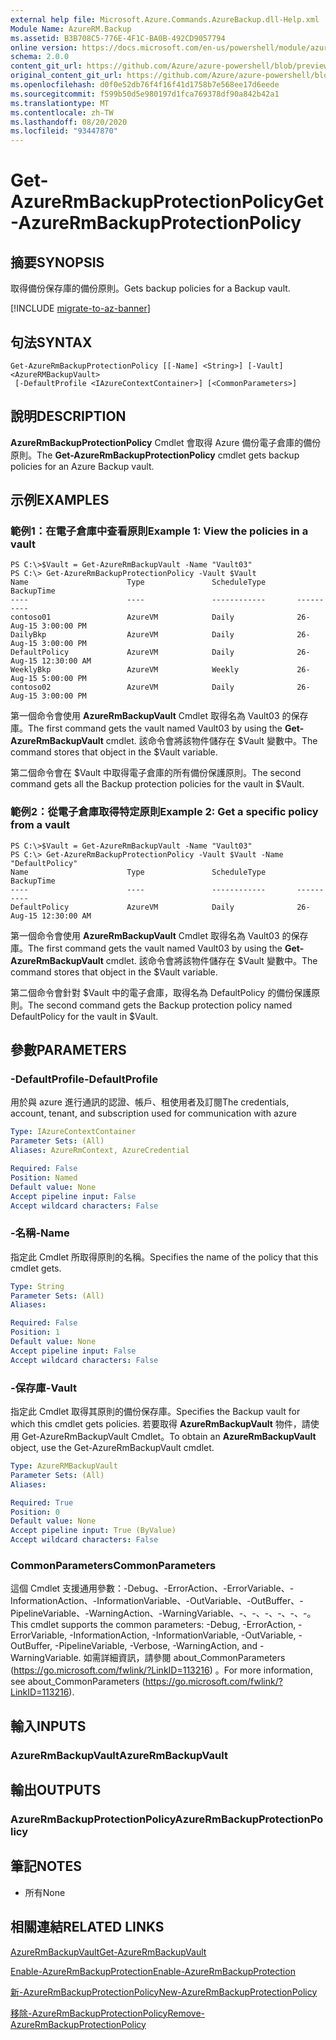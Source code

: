 ```yaml
---
external help file: Microsoft.Azure.Commands.AzureBackup.dll-Help.xml
Module Name: AzureRM.Backup
ms.assetid: B3B708C5-776E-4F1C-BA0B-492CD9057794
online version: https://docs.microsoft.com/en-us/powershell/module/azurerm.backup/get-azurermbackupprotectionpolicy
schema: 2.0.0
content_git_url: https://github.com/Azure/azure-powershell/blob/preview/src/ResourceManager/AzureBackup/Commands.AzureBackup/help/Get-AzureRmBackupProtectionPolicy.md
original_content_git_url: https://github.com/Azure/azure-powershell/blob/preview/src/ResourceManager/AzureBackup/Commands.AzureBackup/help/Get-AzureRmBackupProtectionPolicy.md
ms.openlocfilehash: d0f0e52db76f4f16f41d1758b7e568ee17d6eede
ms.sourcegitcommit: f599b50d5e980197d1fca769378df90a842b42a1
ms.translationtype: MT
ms.contentlocale: zh-TW
ms.lasthandoff: 08/20/2020
ms.locfileid: "93447870"
---
```

# <span data-ttu-id="84b71-101">Get-AzureRmBackupProtectionPolicy</span><span class="sxs-lookup"><span data-stu-id="84b71-101">Get-AzureRmBackupProtectionPolicy</span></span>

## <span data-ttu-id="84b71-102">摘要</span><span class="sxs-lookup"><span data-stu-id="84b71-102">SYNOPSIS</span></span>
<span data-ttu-id="84b71-103">取得備份保存庫的備份原則。</span><span class="sxs-lookup"><span data-stu-id="84b71-103">Gets backup policies for a Backup vault.</span></span>

[!INCLUDE [migrate-to-az-banner](../../includes/migrate-to-az-banner.md)]

## <span data-ttu-id="84b71-104">句法</span><span class="sxs-lookup"><span data-stu-id="84b71-104">SYNTAX</span></span>

```
Get-AzureRmBackupProtectionPolicy [[-Name] <String>] [-Vault] <AzureRMBackupVault>
 [-DefaultProfile <IAzureContextContainer>] [<CommonParameters>]
```

## <span data-ttu-id="84b71-105">說明</span><span class="sxs-lookup"><span data-stu-id="84b71-105">DESCRIPTION</span></span>
<span data-ttu-id="84b71-106">**AzureRmBackupProtectionPolicy** Cmdlet 會取得 Azure 備份電子倉庫的備份原則。</span><span class="sxs-lookup"><span data-stu-id="84b71-106">The **Get-AzureRmBackupProtectionPolicy** cmdlet gets backup policies for an Azure Backup vault.</span></span>

## <span data-ttu-id="84b71-107">示例</span><span class="sxs-lookup"><span data-stu-id="84b71-107">EXAMPLES</span></span>

### <span data-ttu-id="84b71-108">範例1：在電子倉庫中查看原則</span><span class="sxs-lookup"><span data-stu-id="84b71-108">Example 1: View the policies in a vault</span></span>
```
PS C:\>$Vault = Get-AzureRmBackupVault -Name "Vault03"
PS C:\> Get-AzureRmBackupProtectionPolicy -Vault $Vault 
Name                      Type               ScheduleType       BackupTime
----                      ----               ------------       ----------
contoso01                 AzureVM            Daily              26-Aug-15 3:00:00 PM
DailyBkp                  AzureVM            Daily              26-Aug-15 3:00:00 PM
DefaultPolicy             AzureVM            Daily              26-Aug-15 12:30:00 AM
WeeklyBkp                 AzureVM            Weekly             26-Aug-15 5:00:00 PM
contoso02                 AzureVM            Daily              26-Aug-15 3:00:00 PM
```

<span data-ttu-id="84b71-109">第一個命令會使用 **AzureRmBackupVault** Cmdlet 取得名為 Vault03 的保存庫。</span><span class="sxs-lookup"><span data-stu-id="84b71-109">The first command gets the vault named Vault03 by using the **Get-AzureRmBackupVault** cmdlet.</span></span>
<span data-ttu-id="84b71-110">該命令會將該物件儲存在 $Vault 變數中。</span><span class="sxs-lookup"><span data-stu-id="84b71-110">The command stores that object in the $Vault variable.</span></span>

<span data-ttu-id="84b71-111">第二個命令會在 $Vault 中取得電子倉庫的所有備份保護原則。</span><span class="sxs-lookup"><span data-stu-id="84b71-111">The second command gets all the Backup protection policies for the vault in $Vault.</span></span>

### <span data-ttu-id="84b71-112">範例2：從電子倉庫取得特定原則</span><span class="sxs-lookup"><span data-stu-id="84b71-112">Example 2: Get a specific policy from a vault</span></span>
```
PS C:\>$Vault = Get-AzureRmBackupVault -Name "Vault03"
PS C:\> Get-AzureRmBackupProtectionPolicy -Vault $Vault -Name "DefaultPolicy"
Name                      Type               ScheduleType       BackupTime
----                      ----               ------------       ----------
DefaultPolicy             AzureVM            Daily              26-Aug-15 12:30:00 AM
```

<span data-ttu-id="84b71-113">第一個命令會使用 **AzureRmBackupVault** Cmdlet 取得名為 Vault03 的保存庫。</span><span class="sxs-lookup"><span data-stu-id="84b71-113">The first command gets the vault named Vault03 by using the **Get-AzureRmBackupVault** cmdlet.</span></span>
<span data-ttu-id="84b71-114">該命令會將該物件儲存在 $Vault 變數中。</span><span class="sxs-lookup"><span data-stu-id="84b71-114">The command stores that object in the $Vault variable.</span></span>

<span data-ttu-id="84b71-115">第二個命令會針對 $Vault 中的電子倉庫，取得名為 DefaultPolicy 的備份保護原則。</span><span class="sxs-lookup"><span data-stu-id="84b71-115">The second command gets the Backup protection policy named DefaultPolicy for the vault in $Vault.</span></span>

## <span data-ttu-id="84b71-116">參數</span><span class="sxs-lookup"><span data-stu-id="84b71-116">PARAMETERS</span></span>

### <span data-ttu-id="84b71-117">-DefaultProfile</span><span class="sxs-lookup"><span data-stu-id="84b71-117">-DefaultProfile</span></span>
<span data-ttu-id="84b71-118">用於與 azure 進行通訊的認證、帳戶、租使用者及訂閱</span><span class="sxs-lookup"><span data-stu-id="84b71-118">The credentials, account, tenant, and subscription used for communication with azure</span></span>

```yaml
Type: IAzureContextContainer
Parameter Sets: (All)
Aliases: AzureRmContext, AzureCredential

Required: False
Position: Named
Default value: None
Accept pipeline input: False
Accept wildcard characters: False
```

### <span data-ttu-id="84b71-119">-名稱</span><span class="sxs-lookup"><span data-stu-id="84b71-119">-Name</span></span>
<span data-ttu-id="84b71-120">指定此 Cmdlet 所取得原則的名稱。</span><span class="sxs-lookup"><span data-stu-id="84b71-120">Specifies the name of the policy that this cmdlet gets.</span></span>

```yaml
Type: String
Parameter Sets: (All)
Aliases: 

Required: False
Position: 1
Default value: None
Accept pipeline input: False
Accept wildcard characters: False
```

### <span data-ttu-id="84b71-121">-保存庫</span><span class="sxs-lookup"><span data-stu-id="84b71-121">-Vault</span></span>
<span data-ttu-id="84b71-122">指定此 Cmdlet 取得其原則的備份保存庫。</span><span class="sxs-lookup"><span data-stu-id="84b71-122">Specifies the Backup vault for which this cmdlet gets policies.</span></span>
<span data-ttu-id="84b71-123">若要取得 **AzureRmBackupVault** 物件，請使用 Get-AzureRmBackupVault Cmdlet。</span><span class="sxs-lookup"><span data-stu-id="84b71-123">To obtain an **AzureRmBackupVault** object, use the Get-AzureRmBackupVault cmdlet.</span></span>

```yaml
Type: AzureRMBackupVault
Parameter Sets: (All)
Aliases: 

Required: True
Position: 0
Default value: None
Accept pipeline input: True (ByValue)
Accept wildcard characters: False
```

### <span data-ttu-id="84b71-124">CommonParameters</span><span class="sxs-lookup"><span data-stu-id="84b71-124">CommonParameters</span></span>
<span data-ttu-id="84b71-125">這個 Cmdlet 支援通用參數：-Debug、-ErrorAction、-ErrorVariable、-InformationAction、-InformationVariable、-OutVariable、-OutBuffer、-PipelineVariable、-WarningAction、-WarningVariable、-、-、-、-、-、-。</span><span class="sxs-lookup"><span data-stu-id="84b71-125">This cmdlet supports the common parameters: -Debug, -ErrorAction, -ErrorVariable, -InformationAction, -InformationVariable, -OutVariable, -OutBuffer, -PipelineVariable, -Verbose, -WarningAction, and -WarningVariable.</span></span> <span data-ttu-id="84b71-126">如需詳細資訊，請參閱 about_CommonParameters (https://go.microsoft.com/fwlink/?LinkID=113216) 。</span><span class="sxs-lookup"><span data-stu-id="84b71-126">For more information, see about_CommonParameters (https://go.microsoft.com/fwlink/?LinkID=113216).</span></span>

## <span data-ttu-id="84b71-127">輸入</span><span class="sxs-lookup"><span data-stu-id="84b71-127">INPUTS</span></span>

### <span data-ttu-id="84b71-128">AzureRmBackupVault</span><span class="sxs-lookup"><span data-stu-id="84b71-128">AzureRmBackupVault</span></span>

## <span data-ttu-id="84b71-129">輸出</span><span class="sxs-lookup"><span data-stu-id="84b71-129">OUTPUTS</span></span>

### <span data-ttu-id="84b71-130">AzureRmBackupProtectionPolicy</span><span class="sxs-lookup"><span data-stu-id="84b71-130">AzureRmBackupProtectionPolicy</span></span>

## <span data-ttu-id="84b71-131">筆記</span><span class="sxs-lookup"><span data-stu-id="84b71-131">NOTES</span></span>
* <span data-ttu-id="84b71-132">所有</span><span class="sxs-lookup"><span data-stu-id="84b71-132">None</span></span>

## <span data-ttu-id="84b71-133">相關連結</span><span class="sxs-lookup"><span data-stu-id="84b71-133">RELATED LINKS</span></span>

[<span data-ttu-id="84b71-134">AzureRmBackupVault</span><span class="sxs-lookup"><span data-stu-id="84b71-134">Get-AzureRmBackupVault</span></span>](./Get-AzureRmBackupVault.md)

[<span data-ttu-id="84b71-135">Enable-AzureRmBackupProtection</span><span class="sxs-lookup"><span data-stu-id="84b71-135">Enable-AzureRmBackupProtection</span></span>](./Enable-AzureRmBackupProtection.md)

[<span data-ttu-id="84b71-136">新-AzureRmBackupProtectionPolicy</span><span class="sxs-lookup"><span data-stu-id="84b71-136">New-AzureRmBackupProtectionPolicy</span></span>](./New-AzureRmBackupProtectionPolicy.md)

[<span data-ttu-id="84b71-137">移除-AzureRmBackupProtectionPolicy</span><span class="sxs-lookup"><span data-stu-id="84b71-137">Remove-AzureRmBackupProtectionPolicy</span></span>](./Remove-AzureRmBackupProtectionPolicy.md)


